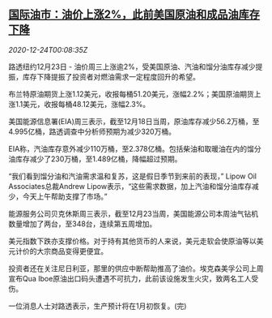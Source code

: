 <!--1608769407000-->
[国际油市：油价上涨2%，此前美国原油和成品油库存下降](https://cn.reuters.com/article/global-oil-1223-wedn-idCNKBS28Y004)
------

<div><i>2020-12-24T00:08:35Z</i></div><p>路透纽约12月23日 - 油价周三上涨逾2%，受美国原油、汽油和馏分油库存减少提振，库存下降提振了投资者对燃油需求一定程度回升的希望。</p><p>布兰特原油期货上涨1.12美元，收报每桶51.20美元，涨幅2.2%；美国原油期货上涨1.1美元，收报每桶48.12美元，涨幅2.3%。</p><p>美国能源信息署(EIA)周三表示，截至12月18日当周，原油库存减少56.2万桶，至4.995亿桶，路透调查中分析师预期为减少320万桶。</p><p>EIA称，汽油库存意外减少110万桶，至2.378亿桶。包括柴油和取暖油在内的馏分油库存减少了230万桶，至1.489亿桶，降幅超过预期。</p><p>“我们看到馏分油和汽油需求温和复苏，这是假日季节到来前的表现，” Lipow Oil Associates总裁Andrew Lipow表示，“这些需求数据，加上汽油和馏分油库存减少，今天上午帮助支撑了市场。”</p><p>能源服务公司贝克休斯周三表示，截至12月23当周，美国能源公司本周油气钻机数量增加了两台，至348台，连续第五周增加。</p><p>美元指数下跌亦支撑价格。对于持有其他货币的人来说，美元走软会使原油等以美元计价的大宗商品变得更便宜。</p><p>投资者还在关注尼日利亚，那里的供应中断帮助推高了油价。埃克森美孚公司上周宣布Qua Iboe原油出口码头遭遇不可抗力，此前该设施发生火灾，致两名工人受伤。</p><p>一位消息人士对路透表示，生产预计将在1月初恢复。(完)</p>
